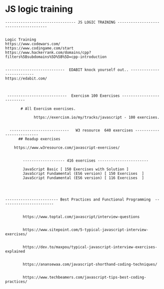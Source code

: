
# JS logic training
	
	-------------------------------- JS LOGIC TRAINING --------------------------------------
	
	
	Logic Training 
	https://www.codewars.com/
	https://www.codingame.com/start
	https://www.hackerrank.com/domains/cpp?filters%5Bsubdomains%5D%5B%5D=cpp-introduction
	
	 
	---------------------------  EDABIT knock yourself out.. -------------------------- 
	https://edabit.com/
	


	 ---------------------------  Exercism 100 Exercises -------------------------- 
          
           # All Exercism exercises.
          
                 https://exercism.io/my/tracks/javascript - 100 exercises.

          
	  ---------------------------   W3 resource  640 exercises -------------------------- 
          ## Readup exercises
	      	
		https://www.w3resource.com/javascript-exercises/
			
			
		    ------------------- 416 exercises -----------------------
		    
		    JavaScript Basic [ 150 Exercises with Solution ]
		    JavaScript Fundamental (ES6 version) [ 150 Exercises  ]
		    JavaScript Fundamental (ES6 version) [ 116 Exercises  ]
		    

       

	------------------------ Best Practices and Functional Programming  ------------------------

			
			https://www.toptal.com/javascript/interview-questions

			
			https://www.sitepoint.com/5-typical-javascript-interview-exercises/

			
			https://dev.to/maxpou/typical-javascript-interview-exercises-explained
 
			
			https://anansewaa.com/javascript-shorthand-coding-techniques/

			
			https://www.techbeamers.com/javascript-tips-best-coding-practices/

